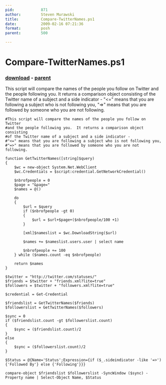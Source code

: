 ```yaml
---
pid:            871
author:         Steven Murawski
title:          Compare-TwitterNames.ps1
date:           2009-02-16 07:21:36
format:         posh
parent:         500

---
```


# Compare-TwitterNames.ps1

### [download](//scripts/871.ps1) - [parent](//scripts/500.md)

This script will compare the names of the people you follow on Twitter and the people following you.  It returns a comparison object consisting of the Twitter name of a subject and a side indicator - "<=" means that you are following a subject who is not following you, "=>" means that you are followed by someone who you are not following.

```posh
#This script will compare the names of the people you follow on Twitter
#and the people following you.  It returns a comparison object consisting 
#of the Twitter name of a subject and a side indicator - 
#"<=" means that you are following a subject who is not following you, 
#"=>" means that you are followed by someone who you are not following.

function GetTwitterNames([string]$query)
{   
    $wc = new-object System.Net.WebClient
    $wc.Credentials = $script:credential.GetNetworkCredential()

    $nbrofpeople = 0
    $page = "&page="
    $names = @()

    do 
    {
        $url = $query
        if ($nbrofpeople -gt 0)
        {
            $url = $url+$page+($nbrofpeople/100 +1)
        }

        [xml]$nameslist = $wc.DownloadString($url)

        $names += $nameslist.users.user | select name

        $nbrofpeople += 100
    } while ($names.count -eq $nbrofpeople)

    return $names
}

$twitter = "http://twitter.com/statuses/"
$friends = $twitter + "friends.xml?lite=true"
$followers = $twitter + "followers.xml?lite=true"

$credential = Get-Credential

$friendslist = GetTwitterNames($friends)
$followerslist = GetTwitterNames($followers)

$sync = 0
if ($friendslist.count -gt $followerslist.count)
{
	$sync = ($friendslist.count)/2
}
else
{
	$sync = ($followerslist.count)/2
}

$Status = @{Name='Status';Expression={if ($_.sideindicator -like '=>') {'Followed By'} else {'Following'}}}

compare-object $friendslist $followerslist -SyncWindow ($sync) -Property name | Select-Object Name, $Status
```
